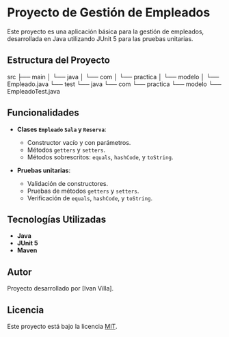 
# Proyecto de Gestión de Empleados

Este proyecto es una aplicación básica para la gestión de empleados, desarrollada en Java utilizando JUnit 5 para las pruebas unitarias.

## Estructura del Proyecto

src ├── main │ └── java │ └── com │ └── practica │ └── modelo │ └── Empleado.java └── test └── java └── com └── practica └── modelo └── EmpleadoTest.java



## Funcionalidades

- **Clases `Empleado` `Sala` y `Reserva`**:
  - Constructor vacío y con parámetros.
  - Métodos `getters` y `setters`.
  - Métodos sobrescritos: `equals`, `hashCode`, y `toString`.

- **Pruebas unitarias**:
  - Validación de constructores.
  - Pruebas de métodos `getters` y `setters`.
  - Verificación de `equals`, `hashCode`, y `toString`.

## Tecnologías Utilizadas

- **Java**
- **JUnit 5**
- **Maven**

## Autor

Proyecto desarrollado por [Ivan Villa].

## Licencia

Este proyecto está bajo la licencia [MIT](https://opensource.org/licenses/MIT).
